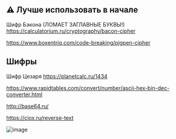 ## :warning: Лучше использовать в начале
Шифр Бэкона (ЛОМАЕТ ЗАГЛАВНЫЕ БУКВЫ!) https://calculatorium.ru/cryptography/bacon-cipher

https://www.boxentriq.com/code-breaking/pigpen-cipher

## Шифры
Шифр Цезаря https://planetcalc.ru/1434 

https://www.rapidtables.com/convert/number/ascii-hex-bin-dec-converter.html

http://base64.ru/

https://ciox.ru/reverse-text

![image](https://github.com/YouContent/ciphers/assets/87380272/97d031d5-4eed-4bcf-8926-75efab0ab818)
